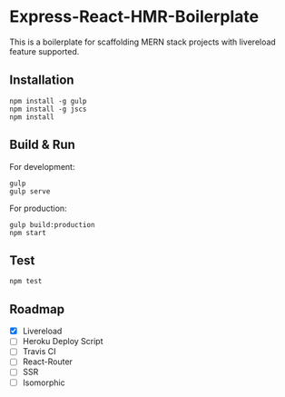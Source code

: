 # Express-React-HMR-Boilerplate

This is a boilerplate for scaffolding MERN stack projects with livereload feature supported.

## Installation

```
npm install -g gulp
npm install -g jscs
npm install
```

## Build & Run

For development:
```
gulp
gulp serve
```

For production:
```
gulp build:production
npm start
```

## Test

```
npm test
```

## Roadmap

- [x] Livereload
- [ ] Heroku Deploy Script
- [ ] Travis CI
- [ ] React-Router
- [ ] SSR
- [ ] Isomorphic